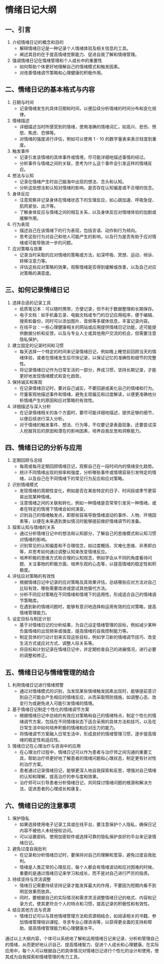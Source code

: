 # 情绪日记大纲

## 一、引言
1. 介绍情绪日记的概念和目的
    - 解释情绪日记是一种记录个人情绪体验及相关信息的工具。
    - 阐述其目的在于提高情绪觉察能力、促进自我了解和情绪管理。
2. 强调情绪日记在情绪管理和个人成长中的重要性
    - 如何帮助个体更好地理解自己的情绪模式和触发因素。
    - 对改善情绪调节策略和心理健康的积极作用。

## 二、情绪日记的基本格式与内容
1. 日期与时间
    - 记录情绪发生的具体日期和时间，以便后续分析情绪的时间分布和变化规律。
2. 情绪描述
    - 详细描述当时所感受到的情绪，使用准确的情绪词汇，如高兴、悲伤、愤怒、焦虑、恐惧等。
    - 对情绪的强度进行评估，例如可以使用 1 - 10 的数字量表来表示轻度到重度。
3. 触发事件
    - 记录引发该情绪的具体事件或情境，尽可能详细地描述事情的经过。
    - 分析事件与情绪之间的关联，思考为什么这个事件会引发这样的情绪反应。
4. 想法与认知
    - 记录在情绪产生时自己脑海中出现的想法、念头和认知。
    - 分析这些想法和认知对情绪的影响，是否存在认知偏差或不合理的信念。
5. 身体反应
    - 注意观察并记录身体在情绪状态下的生理反应，如心跳加速、呼吸急促、肌肉紧张、出汗等。
    - 了解身体反应与情绪之间的相互关系，以及身体反应对情绪体验的加剧或缓解作用。
6. 行为表现
    - 描述自己在该情绪下的行为表现，包括言语、动作和行为倾向。
    - 思考这些行为对自己和他人可能产生的影响，以及行为是否有助于应对情绪或可能导致进一步的问题。
7. 应对策略与效果
    - 记录当时采取的应对情绪的策略或方法，如深呼吸、冥想、运动、倾诉、转移注意力等。
    - 评估这些应对策略的效果，观察情绪是否得到缓解或改善，以及自己对应对策略的满意度。

## 三、如何记录情绪日记
1. 选择合适的记录工具
    - 纸质笔记本：可以随时携带，方便记录，但不利于数据整理和长期保存。
    - 电子文档：如手机备忘录、电脑文档或专门的日记应用程序，便于编辑、搜索和备份，同时可以添加图片、音频等多媒体信息，丰富记录内容。
    - 在线平台：一些心理健康相关的网站或应用提供情绪日记功能，还可能提供数据分析和反馈，以及与专业人士或其他用户交流的机会，但需要注意隐私保护。
2. 建立固定的记录时间和习惯
    - 每天选择一个特定的时间来记录情绪日记，例如晚上睡觉前回顾当天的情绪体验，或者在情绪发生后尽快记录，以保证记忆的准确性和细节的完整性。
    - 将记录情绪日记作为日常生活的一部分，养成习惯，坚持长期记录，才能更好地发现情绪模式和变化趋势。
3. 保持诚实和客观
    - 在记录情绪日记时，要对自己诚实，不要回避或美化自己的情绪和行为。
    - 尽量客观地描述事件和情绪，避免主观偏见和过度解读，以便更准确地分析情绪产生的原因和应对策略的有效性。
4. 详细描述与深入分析
    - 在记录情绪相关的各个方面时，要尽可能详细地描述，提供足够的细节，以便后续进行深入分析。
    - 对于情绪的触发事件、想法、行为等，不仅要记录表面现象，还要尝试深入挖掘背后的原因和潜在的影响因素，培养自我反思和洞察能力。

## 四、情绪日记的分析与应用
1. 定期回顾与总结
    - 每周或每月定期回顾情绪日记，观察自己在一段时间内的情绪变化趋势。
    - 统计不同情绪出现的频率和强度，分析哪些事件或情境容易引发特定的情绪，以及自己在不同情绪下的常见行为反应和应对策略。
2. 识别情绪模式
    - 发现情绪的周期性变化，例如是否在某些特定的日子、时间段或季节更容易出现某种情绪。
    - 注意情绪之间的关联和转化，例如一种情绪是否常常引发另一种情绪，或者在特定的情境下情绪会如何演变。
    - 识别自己的情绪触发点，即那些容易导致情绪波动的事件、人物、环境因素等，以便在未来遇到类似情况时能够提前做好情绪调节的准备。
3. 探索认知与情绪的关系
    - 通过分析情绪日记中的想法和认知部分，了解自己的思维模式和认知习惯对情绪的影响。
    - 识别常见的认知偏差和不合理信念，如过度概括、灾难化思维、非黑即白等，并思考如何通过调整认知来改变情绪反应。
    - 培养积极的思维方式和合理的认知观念，例如学会从不同的角度看待问题、关注事物的积极方面、培养乐观的心态等，以提高情绪的稳定性和积极度。
4. 评估应对策略的有效性
    - 根据情绪日记中记录的应对策略及其效果评估，总结哪些应对方法对自己比较有效，哪些需要改进或尝试其他替代方法。
    - 分析不同应对策略在不同情绪和情境下的适用性，形成适合自己的情绪调节策略库。
    - 在遇到新的情绪问题时，能够有意识地选择和运用有效的应对策略，提高情绪管理能力。
5. 设定目标与制定计划
    - 基于对情绪日记的分析结果，为自己设定情绪管理的目标，例如减少某种负面情绪的出现频率或强度，提高情绪的自我控制能力等。
    - 制定具体的行动计划来实现这些目标，例如学习新的情绪调节技巧、改变生活方式或应对方式、调整人际关系等。
    - 将目标和计划记录在情绪日记中，并定期检查自己的进展情况，进行必要的调整和修正。

## 五、情绪日记与情绪管理的结合
1. 利用情绪日记进行情绪预警
    - 通过对情绪模式的识别，当发现某些情绪触发因素出现时，能够提前意识到自己可能会产生相应的情绪反应，从而采取预防措施，如调整心态、改变行为或避免进入可能引发情绪的情境。
2. 基于情绪日记制定个性化的情绪调节方案
    - 根据情绪日记中总结的有效应对策略和自己的情绪特点，制定个性化的情绪调节方案，包括在不同情绪状态下适合采用的具体方法和技巧，以及在日常生活中如何培养积极的情绪和应对压力的能力。
    - 将情绪调节方案融入日常生活中，形成良好的情绪管理习惯，逐步提高情绪的稳定性和适应性。
3. 情绪日记在心理治疗与咨询中的应用
    - 在心理治疗过程中，情绪日记可以作为患者与治疗师之间沟通的重要工具，帮助治疗师更好地了解患者的情绪问题和心理状态，制定更有针对性的治疗方案。
    - 患者通过记录情绪日记，能够更深入地自我探索和反思，增强对自己情绪的认知和理解，提高治疗的参与度和效果。
    - 治疗师可以引导患者分析情绪日记，共同探讨情绪问题的根源和解决方法，促进患者的心理成长和康复。

## 六、情绪日记的注意事项
1. 保护隐私
    - 如果选择使用电子记录工具或在线平台，要注意保护个人隐私，确保日记内容不被他人未经授权访问。
    - 可以设置密码、使用加密软件或选择可靠的隐私保护良好的平台来记录情绪日记。
2. 避免过度自我批判
    - 在记录和分析情绪日记时，要保持对自己的理解和宽容，避免过度自我批判。
    - 情绪是人类正常的心理反应，每个人都会有情绪波动和应对困难的时候，重要的是通过情绪日记来学习和成长，而不是对自己进行严厉的指责。
3. 持续坚持与灵活调整
    - 情绪日记需要持续坚持记录才能发挥最大的作用，不要因为短期内看不到明显效果而放弃。
    - 同时，要根据自己的实际情况和需求灵活调整情绪日记的格式、内容和记录方式，使其更符合个人的特点和习惯，提高记录的积极性和有效性。
4. 结合其他方法与资源
    - 情绪日记可以与其他情绪管理方法和资源相结合，如阅读相关的书籍、参加情绪管理培训课程、寻求专业心理咨询等，以获得更全面的支持和帮助，提高情绪管理能力和心理健康水平。

通过以上大纲内容，个体可以系统地了解和运用情绪日记来记录、分析和管理自己的情绪，从而更好地认识自己、提高情绪智力、促进个人成长和心理健康。在实际应用中，每个人可以根据自己的具体情况对情绪日记进行个性化的设计和使用，使其成为自我探索和情绪管理的有力工具。
